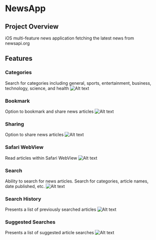 # NewsApp

## Project Overview
iOS multi-feature news application fetching the latest news from newsapi.org

## Features

### Categories
Search for categories including general, sports, entertainment, business, technology, science, and health
![Alt text](./images/categories.png?raw=true "Optional Title")

### Bookmark
Option to bookmark and share news articles
![Alt text](./images/bookmark.png?raw=true "Optional Title")

### Sharing
Option to share news articles
![Alt text](./images/sharing.png?raw=true "Optional Title")

### Safari WebView
Read articles within Safari WebView 
![Alt text](./images/webview.png?raw=true "Optional Title")

### Search
Ability to search for news articles. Search for categories, article names, date published, etc.
![Alt text](./images/search.png?raw=true "Optional Title")

### Search History
Presents a list of previously searched articles
![Alt text](./images/history.png?raw=true "Optional Title")

### Suggested Searches
Presents a list of suggested article searches
![Alt text](./images/suggested.png?raw=true "Optional Title")
